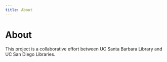 ```yaml
---
title: About
---
```

# About

This project is a collaborative effort between UC Santa Barbara Library and UC San Diego Libraries.
